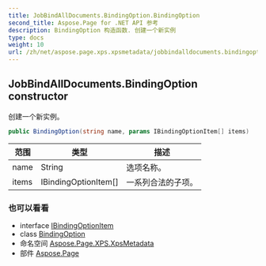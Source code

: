 ```yaml
---
title: JobBindAllDocuments.BindingOption.BindingOption
second_title: Aspose.Page for .NET API 参考
description: BindingOption 构造函数. 创建一个新实例
type: docs
weight: 10
url: /zh/net/aspose.page.xps.xpsmetadata/jobbindalldocuments.bindingoption/bindingoption/
---
```

## JobBindAllDocuments.BindingOption constructor

创建一个新实例。

```csharp
public BindingOption(string name, params IBindingOptionItem[] items)
```

| 范围 | 类型 | 描述 |
| --- | --- | --- |
| name | String | 选项名称。 |
| items | IBindingOptionItem[] | 一系列合法的子项。 |

### 也可以看看

* interface [IBindingOptionItem](../../jobbindalldocuments.ibindingoptionitem/)
* class [BindingOption](../)
* 命名空间 [Aspose.Page.XPS.XpsMetadata](../../jobbindalldocuments.bindingoption/)
* 部件 [Aspose.Page](../../../)



